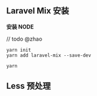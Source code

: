 ## Laravel Mix 安装


**安装 NODE**

// todo @zhao
```
yarn init
yarn add laravel-mix --save-dev
```

```
yarn
```


## Less 预处理